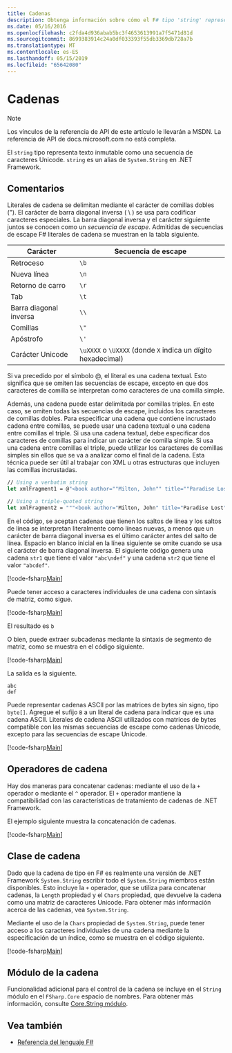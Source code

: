 ```yaml
---
title: Cadenas
description: Obtenga información sobre cómo el F# tipo 'string' representa texto inmutable como una secuencia de caracteres Unicode.
ms.date: 05/16/2016
ms.openlocfilehash: c2fda4d936abab5bc3f4653613991a7f5471d81d
ms.sourcegitcommit: 8699383914c24a0df033393f55db3369db728a7b
ms.translationtype: MT
ms.contentlocale: es-ES
ms.lasthandoff: 05/15/2019
ms.locfileid: "65642080"
---
```

# <a name="strings"></a>Cadenas

> [!NOTE]
> Los vínculos de la referencia de API de este artículo le llevarán a MSDN.  La referencia de API de docs.microsoft.com no está completa.

El `string` tipo representa texto inmutable como una secuencia de caracteres Unicode. `string` es un alias de `System.String` en .NET Framework.

## <a name="remarks"></a>Comentarios

Literales de cadena se delimitan mediante el carácter de comillas dobles ("). El carácter de barra diagonal inversa ( \\ ) se usa para codificar caracteres especiales. La barra diagonal inversa y el carácter siguiente juntos se conocen como un *secuencia de escape*. Admitidas de secuencias de escape F# literales de cadena se muestran en la tabla siguiente.

|Carácter|Secuencia de escape|
|---------|---------------|
|Retroceso|`\b`|
|Nueva línea|`\n`|
|Retorno de carro|`\r`|
|Tab|`\t`|
|Barra diagonal inversa|`\\`|
|Comillas|`\"`|
|Apóstrofo|`\'`|
|Carácter Unicode|`\uXXXX` o `\UXXXX` (donde `X` indica un dígito hexadecimal)|

Si va precedido por el símbolo @, el literal es una cadena textual. Esto significa que se omiten las secuencias de escape, excepto en que dos caracteres de comilla se interpretan como caracteres de una comilla simple.

Además, una cadena puede estar delimitada por comillas triples. En este caso, se omiten todas las secuencias de escape, incluidos los caracteres de comillas dobles. Para especificar una cadena que contiene incrustado cadena entre comillas, se puede usar una cadena textual o una cadena entre comillas el triple. Si usa una cadena textual, debe especificar dos caracteres de comillas para indicar un carácter de comilla simple. Si usa una cadena entre comillas el triple, puede utilizar los caracteres de comillas simples sin ellos que se va a analizar como el final de la cadena. Esta técnica puede ser útil al trabajar con XML u otras estructuras que incluyen las comillas incrustadas.

```fsharp
// Using a verbatim string
let xmlFragment1 = @"<book author=""Milton, John"" title=""Paradise Lost"">"

// Using a triple-quoted string
let xmlFragment2 = """<book author="Milton, John" title="Paradise Lost">"""
```

En el código, se aceptan cadenas que tienen los saltos de línea y los saltos de línea se interpretan literalmente como líneas nuevas, a menos que un carácter de barra diagonal inversa es el último carácter antes del salto de línea. Espacio en blanco inicial en la línea siguiente se omite cuando se usa el carácter de barra diagonal inversa. El siguiente código genera una cadena `str1` que tiene el valor `"abc\ndef"` y una cadena `str2` que tiene el valor `"abcdef"`.

[!code-fsharp[Main](../../../samples/snippets/fsharp/lang-ref-1/snippet1001.fs)]

Puede tener acceso a caracteres individuales de una cadena con sintaxis de matriz, como sigue.

[!code-fsharp[Main](../../../samples/snippets/fsharp/lang-ref-1/snippet1002.fs)]

El resultado es `b`

O bien, puede extraer subcadenas mediante la sintaxis de segmento de matriz, como se muestra en el código siguiente.

[!code-fsharp[Main](../../../samples/snippets/fsharp/lang-ref-1/snippet1003.fs)]

La salida es la siguiente.

```
abc
def
```

Puede representar cadenas ASCII por las matrices de bytes sin signo, tipo `byte[]`. Agregue el sufijo `B` a un literal de cadena para indicar que es una cadena ASCII. Literales de cadena ASCII utilizados con matrices de bytes compatible con las mismas secuencias de escape como cadenas Unicode, excepto para las secuencias de escape Unicode.

[!code-fsharp[Main](../../../samples/snippets/fsharp/lang-ref-1/snippet1004.fs)]

## <a name="string-operators"></a>Operadores de cadena

Hay dos maneras para concatenar cadenas: mediante el uso de la `+` operador o mediante el `^` operador. El `+` operador mantiene la compatibilidad con las características de tratamiento de cadenas de .NET Framework.

El ejemplo siguiente muestra la concatenación de cadenas.

[!code-fsharp[Main](../../../samples/snippets/fsharp/lang-ref-1/snippet1006.fs)]

## <a name="string-class"></a>Clase de cadena

Dado que la cadena de tipo en F# es realmente una versión de .NET Framework `System.String` escribir todo el `System.String` miembros están disponibles. Esto incluye la `+` operador, que se utiliza para concatenar cadenas, la `Length` propiedad y el `Chars` propiedad, que devuelve la cadena como una matriz de caracteres Unicode. Para obtener más información acerca de las cadenas, vea `System.String`.

Mediante el uso de la `Chars` propiedad de `System.String`, puede tener acceso a los caracteres individuales de una cadena mediante la especificación de un índice, como se muestra en el código siguiente.

[!code-fsharp[Main](../../../samples/snippets/fsharp/lang-ref-1/snippet1005.fs)]

## <a name="string-module"></a>Módulo de la cadena

Funcionalidad adicional para el control de la cadena se incluye en el `String` módulo en el `FSharp.Core` espacio de nombres. Para obtener más información, consulte [Core.String módulo](https://msdn.microsoft.com/visualfsharpdocs/conceptual/core.string-module-%5bfsharp%5d).

## <a name="see-also"></a>Vea también

- [Referencia del lenguaje F#](index.md)
